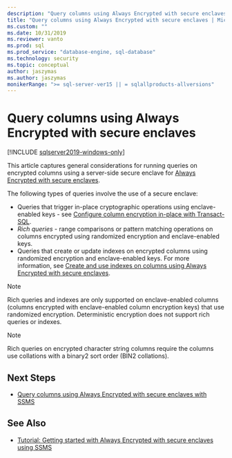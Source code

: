 ```yaml
---
description: "Query columns using Always Encrypted with secure enclaves"
title: "Query columns using Always Encrypted with secure enclaves | Microsoft Docs"
ms.custom: ""
ms.date: 10/31/2019
ms.reviewer: vanto
ms.prod: sql
ms.prod_service: "database-engine, sql-database"
ms.technology: security
ms.topic: conceptual
author: jaszymas
ms.author: jaszymas
monikerRange: ">= sql-server-ver15 || = sqlallproducts-allversions"
---
```

# Query columns using Always Encrypted with secure enclaves
[!INCLUDE [sqlserver2019-windows-only](../../../includes/applies-to-version/sqlserver2019-windows-only.md)]

This article captures general considerations for running queries on encrypted columns using a server-side secure enclave for [Always Encrypted with secure enclaves](always-encrypted-enclaves.md). 

The following types of queries involve the use of a secure enclave:
- Queries that trigger in-place cryptographic operations using enclave-enabled keys - see [Configure column encryption in-place with Transact-SQL](always-encrypted-enclaves-configure-encryption-tsql.md).
- *Rich queries* - range comparisons or pattern matching operations on columns encrypted using randomized encryption and enclave-enabled keys.
- Queries that create or update indexes on encrypted columns using randomized encryption and enclave-enabled keys. For more information, see [Create and use indexes on columns using Always Encrypted with secure enclaves](always-encrypted-enclaves-create-use-indexes.md).

> [!NOTE]
> Rich queries and indexes are only supported on enclave-enabled columns (columns encrypted with enclave-enabled column encryption keys) that use randomized encryption. Deterministic encryption does not support rich queries or indexes.

> [!NOTE]
> Rich queries on encrypted character string columns require the columns use collations with a binary2 sort order (BIN2 collations). 


## Next Steps
- [Query columns using Always Encrypted with secure enclaves with SSMS](always-encrypted-enclaves-query-columns-ssms.md)

## See Also
- [Tutorial: Getting started with Always Encrypted with secure enclaves using SSMS](../tutorial-getting-started-with-always-encrypted-enclaves.md)

